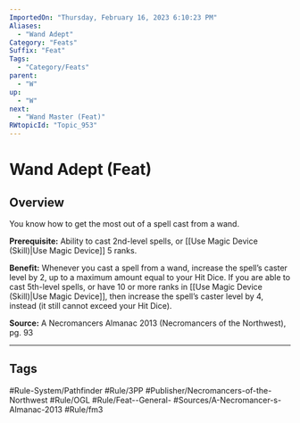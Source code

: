 ```yaml
---
ImportedOn: "Thursday, February 16, 2023 6:10:23 PM"
Aliases:
  - "Wand Adept"
Category: "Feats"
Suffix: "Feat"
Tags:
  - "Category/Feats"
parent:
  - "W"
up:
  - "W"
next:
  - "Wand Master (Feat)"
RWtopicId: "Topic_953"
---
```

# Wand Adept (Feat)
## Overview
You know how to get the most out of a spell cast from a wand.

**Prerequisite:** Ability to cast 2nd-level spells, or [[Use Magic Device (Skill)|Use Magic Device]] 5 ranks.

**Benefit:** Whenever you cast a spell from a wand, increase the spell’s caster level by 2, up to a maximum amount equal to your Hit Dice. If you are able to cast 5th-level spells, or have 10 or more ranks in [[Use Magic Device (Skill)|Use Magic Device]], then increase the spell’s caster level by 4, instead (it still cannot exceed your Hit Dice).

**Source:** A Necromancers Almanac 2013 (Necromancers of the Northwest), pg. 93


---
## Tags
#Rule-System/Pathfinder #Rule/3PP #Publisher/Necromancers-of-the-Northwest #Rule/OGL #Rule/Feat--General- #Sources/A-Necromancer-s-Almanac-2013 #Rule/fm3


